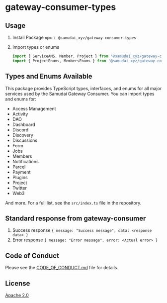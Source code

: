 # gateway-consumer-types

## Usage

1. Install Package
    `npm i @samudai_xyz/gateway-consumer-types`

2. Import types or enums

    ```ts
    import { ServiceAMS, Member, Project } from '@samudai_xyz/gateway-consumer-types';
    import { ProjectEnums, MembersEnums } from '@samudai_xyz/gateway-consumer-types';
    ```

## Types and Enums Available

This package provides TypeScript types, interfaces, and enums for all major services used by the Samudai Gateway Consumer. You can import types and enums for:

- Access Management
- Activity
- DAO
- Dashboard
- Discord
- Discovery
- Discussions
- Form
- Jobs
- Members
- Notifications
- Parcel
- Payment
- Plugins
- Project
- Twitter
- Web3

And more. For a full list, see the `src/index.ts` file in the repository.

## Standard response from gateway-consumer

1. Success response
   `{ message: "Success message", data: <response data> }`
2. Error response
   `{ message: "Error message", error: <Actual error> }`

## Code of Conduct

Please see the [CODE_OF_CONDUCT.md](CODE_OF_CONDUCT.md) file for details.

## License

[Apache 2.0](LICENSE)
